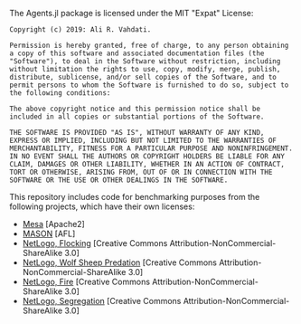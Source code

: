 The Agents.jl package is licensed under the MIT "Expat" License:

    Copyright (c) 2019: Ali R. Vahdati.

    Permission is hereby granted, free of charge, to any person obtaining a copy of this software and associated documentation files (the "Software"), to deal in the Software without restriction, including without limitation the rights to use, copy, modify, merge, publish, distribute, sublicense, and/or sell copies of the Software, and to permit persons to whom the Software is furnished to do so, subject to the following conditions:

    The above copyright notice and this permission notice shall be included in all copies or substantial portions of the Software.

    THE SOFTWARE IS PROVIDED "AS IS", WITHOUT WARRANTY OF ANY KIND, EXPRESS OR IMPLIED, INCLUDING BUT NOT LIMITED TO THE WARRANTIES OF MERCHANTABILITY, FITNESS FOR A PARTICULAR PURPOSE AND NONINFRINGEMENT. IN NO EVENT SHALL THE AUTHORS OR COPYRIGHT HOLDERS BE LIABLE FOR ANY CLAIM, DAMAGES OR OTHER LIABILITY, WHETHER IN AN ACTION OF CONTRACT, TORT OR OTHERWISE, ARISING FROM, OUT OF OR IN CONNECTION WITH THE SOFTWARE OR THE USE OR OTHER DEALINGS IN THE SOFTWARE.

This repository includes code for benchmarking purposes from the following projects, which have their own licenses:
- [Mesa](https://github.com/projectmesa/mesa/blob/master/LICENSE) [Apache2]
- [MASON](https://github.com/eclab/mason/blob/master/LICENSE) [AFL]
- [NetLogo, Flocking](http://ccl.northwestern.edu/netlogo/models/Flocking) [Creative Commons Attribution-NonCommercial-ShareAlike 3.0]
- [NetLogo, Wolf Sheep Predation](http://ccl.northwestern.edu/netlogo/models/WolfSheepPredation) [Creative Commons Attribution-NonCommercial-ShareAlike 3.0]
- [NetLogo, Fire](http://ccl.northwestern.edu/netlogo/models/Fire) [Creative Commons Attribution-NonCommercial-ShareAlike 3.0]
- [NetLogo, Segregation](http://ccl.northwestern.edu/netlogo/models/Segregation) [Creative Commons Attribution-NonCommercial-ShareAlike 3.0]

